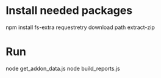Install needed packages
=======================

npm install fs-extra requestretry download path extract-zip

Run
===

node get_addon_data.js
node build_reports.js